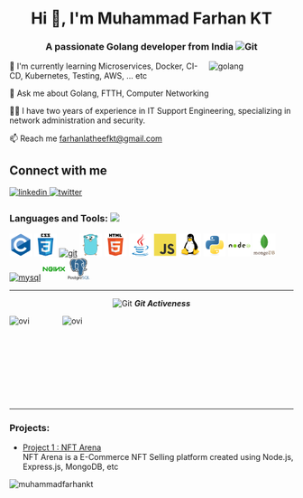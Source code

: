 <h1 align="center">Hi 👋, I'm Muhammad Farhan KT</h1>
<h3 align="center">A passionate Golang developer from India 
  <img src="https://media.giphy.com/media/W5eoZHPpUx9sapR0eu/giphy.gif" width="30px" alt="Git"/></h3>
<img align="right" alt="golang" width="150" src="https://i.pinimg.com/originals/ff/0c/70/ff0c7036ec6ccc0eafc1021431b17e7f.gif">

🧠 I'm currently learning Microservices, Docker, CI-CD, Kubernetes, Testing, AWS, ... etc

💬 Ask me about Golang, FTTH, Computer Networking

🧑‍💻 I have two years of experience in IT Support Engineering, specializing in network administration and security.

📫 Reach me farhanlatheefkt@gmail.com

## Connect with me  
<div align="left">
  
<a href="https://linkedin.com/in/muhammadfarhankt" target="_blank">
<img src=https://img.shields.io/badge/linkedin-%231E77B5.svg?&style=for-the-badge&logo=linkedin&logoColor=white alt=linkedin style="margin-bottom: 5px;" />
</a>

<a href="https://twitter.com/m_farhan_kt" target="_blank">
<img src=https://img.shields.io/badge/twitter-%2300acee.svg?&style=for-the-badge&logo=twitter&logoColor=white alt=twitter style="margin-bottom: 5px;" />
</a>

<h3 align="left">Languages and Tools: <img src="https://media.giphy.com/media/iY8CRBdQXODJSCERIr/giphy.gif" width="35px"></h3>
<p align="left">
  <a href="https://www.cprogramming.com/" target="_blank" rel="noreferrer"><img src="https://raw.githubusercontent.com/devicons/devicon/master/icons/c/c-original.svg" alt="c" width="40" height="40"/></a>
  <a href="https://www.w3schools.com/css/" target="_blank" rel="noreferrer"><img src="https://raw.githubusercontent.com/devicons/devicon/master/icons/css3/css3-original-wordmark.svg" alt="css3" width="40" height="40"/></a>
  <a href="https://git-scm.com/" target="_blank" rel="noreferrer"><img src="https://www.vectorlogo.zone/logos/git-scm/git-scm-icon.svg" alt="git" width="40" height="40"/></a>
  <a href="https://golang.org" target="_blank" rel="noreferrer"><img src="https://raw.githubusercontent.com/devicons/devicon/master/icons/go/go-original.svg" alt="go" width="40" height="40"/></a>
  <a href="https://graphql.org" target="_blank" rel="noreferrer"><a href="https://www.w3.org/html/" target="_blank" rel="noreferrer"><img src="https://raw.githubusercontent.com/devicons/devicon/master/icons/html5/html5-original-wordmark.svg" alt="html5" width="40" height="40"/></a>
  <a href="https://www.java.com" target="_blank" rel="noreferrer"><img src="https://raw.githubusercontent.com/devicons/devicon/master/icons/java/java-original.svg" alt="java" width="40" height="40"/></a>
  <a href="https://developer.mozilla.org/en-US/docs/Web/JavaScript" target="_blank" rel="noreferrer"><img src="https://raw.githubusercontent.com/devicons/devicon/master/icons/javascript/javascript-original.svg" alt="javascript" width="40" height="40"/></a>
  <a href="https://kafka.apache.org/" target="_blank" rel="noreferrer"><a href="https://www.linux.org/" target="_blank" rel="noreferrer"><img src="https://raw.githubusercontent.com/devicons/devicon/master/icons/linux/linux-original.svg" alt="linux" width="40" height="40"/></a>
  <a href="https://www.python.org" target="_blank" rel="noreferrer"><img src="https://raw.githubusercontent.com/devicons/devicon/master/icons/python/python-original.svg" alt="python" width="40" height="40"/></a>
  <a href="https://www.python.org" target="_blank" rel="noreferrer"><img src="https://raw.githubusercontent.com/devicons/devicon/master/icons/nodejs/nodejs-original-wordmark.svg" alt="python" width="40" height="40"/></a>
  <a href="https://nodejs.org/" target="_blank" rel="noreferrer"><img src="https://raw.githubusercontent.com/devicons/devicon/master/icons/mongodb/mongodb-original-wordmark.svg" alt="mongodb" width="40" height="40"/></a>
  <a href="https://www.mysql.com/" target="_blank" rel="noreferrer"><img src="https://img.shields.io/badge/MySQL-4479A1.svg?style=for-the-badge&logo=MySQL&logoColor=white" alt="mysql" width="70" height="35"/></a>
  <a href="https://www.nginx.com" target="_blank" rel="noreferrer"><img src="https://raw.githubusercontent.com/devicons/devicon/master/icons/nginx/nginx-original.svg" alt="nginx" width="40" height="40"/></a>
  <a href="https://www.postgresql.org" target="_blank" rel="noreferrer"><img src="https://raw.githubusercontent.com/devicons/devicon/master/icons/postgresql/postgresql-original-wordmark.svg" alt="postgresql" width="40" height="40"/></a>
</p>


<hr>
<p align="center">
 <img src="https://media.giphy.com/media/W5eoZHPpUx9sapR0eu/giphy.gif" width="30px" alt="Git"/>&nbsp;<i><b>Git Activeness</b></i></p>
 
</p><p><img align="left" src="https://github-readme-stats.vercel.app/api/top-langs?username=muhammadfarhankt&show_icons=true&locale=en&layout=compact&theme=gruvbox" alt="ovi" /></p>
<p>&nbsp;<img align="right" src="https://github-readme-stats.vercel.app/api?username=muhammadfarhankt&show_icons=true&locale=en&theme=gruvbox" alt="ovi" width="410" /></p>
<br><br><br><br><br><br><br>
<hr>

<h3 align="left">Projects:</h3>
<ul>
  <li><a href="https://github.com/muhammadfarhankt/NFT_Arena" target="_blank">Project 1 : NFT Arena</a><br>NFT Arena is a E-Commerce NFT Selling platform created using Node.js, Express.js, MongoDB, etc

</li>
</ul>

<p align="left">
  <img src="https://komarev.com/ghpvc/?username=muhammadfarhankt&label=Profile%20views&color=0e75b6&style=flat" alt="muhammadfarhankt" />
</p>
